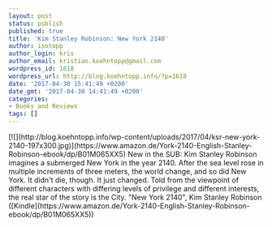 ```yaml
---
layout: post
status: publish
published: true
title: 'Kim Stanley Robinson: New York 2140'
author: isotopp
author_login: kris
author_email: kristian.koehntopp@gmail.com
wordpress_id: 1618
wordpress_url: http://blog.koehntopp.info/?p=1618
date: '2017-04-30 15:41:49 +0200'
date_gmt: '2017-04-30 14:41:49 +0200'
categories:
- Books and Reviews
tags: []
---
```

<p>[![](http://blog.koehntopp.info/wp-content/uploads/2017/04/ksr-new-york-2140-197x300.jpg)](https://www.amazon.de/York-2140-English-Stanley-Robinson-ebook/dp/B01M065XX5) New in the SUB: Kim Stanley Robinson imagines a submerged New York in the year 2140. After the sea level rose in multiple increments of three meters, the world change, and so did New York. It didn't die, though. It just changed. Told from the viewpoint of different characters with differing levels of privilege and different interests, the real star of the story is the City. "New York 2140", Kim Stanley Robinson ([Kindle](https://www.amazon.de/York-2140-English-Stanley-Robinson-ebook/dp/B01M065XX5))</p>
